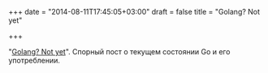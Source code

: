 +++
date = "2014-08-11T17:45:05+03:00"
draft = false
title = "Golang? Not yet"

+++

<p>&quot;<a href="http://rule1.quora.com/Golang-Not-yet">Golang? Not yet</a>&quot;. Спорный пост о текущем состоянии Go и его употреблении.</p>

